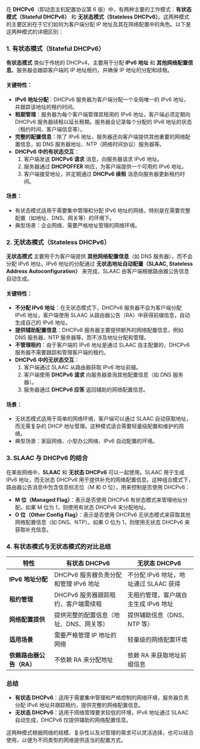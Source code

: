 在 **DHCPv6**（即动态主机配置协议第 6 版）中，有两种主要的工作模式：**有状态模式（Stateful DHCPv6）** 和 **无状态模式（Stateless DHCPv6）**。这两种模式的主要区别在于它们如何为客户端分配 IP 地址及其在网络配置中的角色。以下是这两种模式的详细区别：

### 1. **有状态模式（Stateful DHCPv6）**

**有状态模式** 类似于传统的 DHCPv4，主要用于分配 **IPv6 地址** 和 **其他网络配置信息**。服务器会跟踪客户端的 IP 地址租约，并确保 IP 地址的分配和续租。

#### 关键特性：
- **IPv6 地址分配**：DHCPv6 服务器为客户端分配一个全局唯一的 IPv6 地址，并跟踪该地址的租约时间。
- **租期管理**：服务器为每个客户端管理其租用的 IPv6 地址，客户端必须定期向 DHCPv6 服务器续租以延长租期。服务器会记录每个分配的 IPv6 地址的状态（租约时间、客户端信息等）。
- **完整的配置信息**：除了 IPv6 地址，服务器还向客户端提供其他重要的网络配置信息，如 DNS 服务器地址、NTP（网络时间协议）服务器等。
- **DHCPv6 中的有状态交互**：
    1. 客户端发送 **DHCPv6 请求** 消息，向服务器请求 IPv6 地址。
    2. 服务器通过 **DHCPOFFER** 响应，为客户端提供一个可用的 IPv6 地址。
    3. 客户端接受地址，并定期通过 **DHCPv6 续租** 消息向服务器更新租约时间。

#### 场景：
- 有状态模式适用于需要集中管理和分配 IPv6 地址的网络，特别是在需要完整配置（如地址、DNS、网关等）的环境下。
- 典型场景：企业网络、需要严格地址管理的网络环境。

### 2. **无状态模式（Stateless DHCPv6）**

**无状态模式** 主要用于为客户端提供 **其他网络配置信息**（如 DNS 服务器），而不会分配 IPv6 地址。IPv6 地址的分配通过 **无状态地址自动配置（SLAAC, Stateless Address Autoconfiguration）** 来完成，SLAAC 由客户端根据路由器公告信息自动生成。

#### 关键特性：
- **不分配 IPv6 地址**：在无状态模式下，DHCPv6 服务器不会为客户端分配 IPv6 地址，客户端使用 SLAAC 从路由器公告（RA）中获得前缀信息，自动生成自己的 IPv6 地址。
- **提供辅助配置信息**：DHCPv6 服务器主要提供额外的网络配置信息，例如 DNS 服务器、NTP 服务器等，而不涉及地址分配和管理。
- **不管理租约**：由于客户端的 IPv6 地址是通过 SLAAC 自主配置的，DHCPv6 服务器不需要跟踪和管理客户端的租约。
- **DHCPv6 中的无状态交互**：
    1. 客户端通过 SLAAC 从路由器获取 IPv6 地址前缀。
    2. 客户端使用 **DHCPv6 请求** 向服务器查询其他配置信息（如 DNS 服务器）。
    3. 服务器通过 **DHCPv6 应答** 返回辅助的网络配置信息。

#### 场景：
- 无状态模式适用于简单的网络环境，客户端可以通过 SLAAC 自动获取地址，而无需复杂的 DHCP 地址管理。这种模式适合需要轻量级配置和维护的网络。
- 典型场景：家庭网络、小型办公网络、IPv6 自动配置的环境。

### 3. **SLAAC 与 DHCPv6 的结合**

在某些网络中，**SLAAC** 和 **无状态 DHCPv6** 可以一起使用。SLAAC 用于生成 IPv6 地址，而无状态 DHCPv6 用于提供补充的网络配置信息。这种组合模式下，路由器公告消息中包含信息标志位（M 和 O 位），用来控制是否使用 DHCPv6：

- **M 位（Managed Flag）**：表示是否使用 DHCPv6 有状态模式来管理地址分配。如果 M 位为 1，则使用有状态 DHCPv6 来分配地址。
- **O 位（Other Config Flag）**：表示是否使用 DHCPv6 无状态模式来获取其他网络配置信息（如 DNS、NTP）。如果 O 位为 1，则使用无状态 DHCPv6 来获取补充信息。

### 4. **有状态模式与无状态模式的对比总结**

| 特性                 | 有状态 DHCPv6                          | 无状态 DHCPv6                     |
|----------------------|----------------------------------------|------------------------------------|
| **IPv6 地址分配**     | DHCPv6 服务器负责分配和管理 IPv6 地址      | 不分配 IPv6 地址，地址通过 SLAAC 获得 |
| **租约管理**          | DHCPv6 服务器跟踪租约，客户端需续租          | 无租约管理，客户端自主生成 IPv6 地址 |
| **网络配置提供**      | 提供完整的配置信息（地址、DNS、网关等）      | 提供辅助信息（DNS、NTP 等）         |
| **适用场景**          | 需要严格管理 IP 地址的网络                | 轻量级的网络配置环境                |
| **依赖路由器公告（RA）** | 不依赖 RA 来分配地址                     | 依赖 RA 来获取地址前缀信息            |

### 总结

- **有状态 DHCPv6**：适用于需要集中管理和严格控制的网络环境，服务器负责分配 IPv6 地址并跟踪租约，提供完整的网络配置信息。
- **无状态 DHCPv6**：适用于网络管理要求较低的环境，IPv6 地址通过 SLAAC 自动生成，DHCPv6 仅提供辅助的网络配置信息。

这两种模式根据网络的规模、复杂性以及对管理的需求可以灵活选择，也可以结合使用，以便为不同类型的网络提供适当的配置方式。
